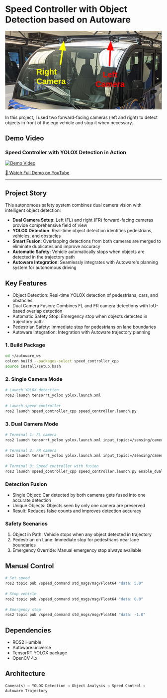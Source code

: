 # Speed Controller with Object Detection based on Autoware

<div align="center">

![System Overview](images/FR_FL_Cameras.png)

</div>

In this project, I used two forward-facing cameras (left and right) to detect objects in front of the ego vehicle and stop it when necessary.

## Demo Video

### Speed Controller with YOLOX Detection in Action
[![Demo Video](https://img.youtube.com/vi/GCaL9vF5LtY/0.jpg)](https://youtu.be/GCaL9vF5LtY)

[🎥 Watch Full Demo on YouTube](https://youtu.be/GCaL9vF5LtY)

---

## Project Story

This autonomous safety system combines dual camera vision with intelligent object detection:
- **Dual Camera Setup**: Left (FL) and right (FR) forward-facing cameras provide comprehensive field of view
- **YOLOX Detection**: Real-time object detection identifies pedestrians, vehicles, and obstacles
- **Smart Fusion**: Overlapping detections from both cameras are merged to eliminate duplicates and improve accuracy
- **Automatic Safety**: Vehicle automatically stops when objects are detected in the trajectory path
- **Autoware Integration**: Seamlessly integrates with Autoware's planning system for autonomous driving


## Key Features

- Object Detection: Real-time YOLOX detection of pedestrians, cars, and obstacles
- Dual Camera Fusion: Combines FL and FR camera detections with IoU-based overlap detection
- Automatic Safety Stop: Emergency stop when objects detected in trajectory path
- Pedestrian Safety: Immediate stop for pedestrians on lane boundaries
- Autoware Integration: Integration with Autoware trajectory planning

### 1. Build Package
```bash
cd ~/autoware_ws
colcon build --packages-select speed_controller_cpp
source install/setup.bash
```

### 2. Single Camera Mode 
```bash
# Launch YOLOX detection
ros2 launch tensorrt_yolox yolox.launch.xml

# Launch speed controller
ros2 launch speed_controller_cpp speed_controller.launch.py
```

### 3. Dual Camera Mode 
```bash
# Terminal 1: FL camera
ros2 launch tensorrt_yolox yolox.launch.xml input_topic:=/sensing/camera/camera0/image_raw output_topic:=/perception/object_recognition/detection/rois0

# Terminal 2: FR camera
ros2 launch tensorrt_yolox yolox.launch.xml input_topic:=/sensing/camera/camera1/image_raw output_topic:=/perception/object_recognition/detection/rois1

# Terminal 3: Speed controller with fusion
ros2 launch speed_controller_cpp speed_controller.launch.py enable_dual_camera:=true
```
### Detection Fusion
- Single Object: Car detected by both cameras gets fused into one accurate detection
- Unique Objects: Objects seen by only one camera are preserved
- Result: Reduces false counts and improves detection accuracy

### Safety Scenarios
1. Object in Path: Vehicle stops when any object detected in trajectory
2. Pedestrian on Lane: Immediate stop for pedestrians near lane boundaries  
3. Emergency Override: Manual emergency stop always available

## Manual Control
```bash
# Set speed
ros2 topic pub /speed_command std_msgs/msg/Float64 "data: 5.0"

# Stop vehicle
ros2 topic pub /speed_command std_msgs/msg/Float64 "data: 0.0"

# Emergency stop
ros2 topic pub /speed_command std_msgs/msg/Float64 "data: -1.0"
```

## Dependencies
- ROS2 Humble
- Autoware.universe
- TensorRT YOLOX package
- OpenCV 4.x

## Architecture
```
Camera(s) → YOLOX Detection → Object Analysis → Speed Control → Autoware Trajectory
```

